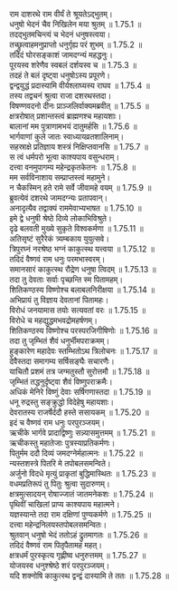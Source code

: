 

  
राम दाशरथे राम वीर्यं ते श्रूयतेऽद्भुतम्।  
धनुषो भेदनं चैव निखिलेन मया श्रुतम् ॥ 1.75.1 ॥   
तदद्भुतमचिन्त्यं च भेदनं धनुषस्त्वया।  
तच्छ्रुत्वाहमनुप्राप्तो धनुर्गृह्य परं शुभम् ॥ 1.75.2 ॥   
तदिदं घोरसङ्काशं जामदग्न्यं महद्धनुः।  
पूरयस्व शरेणैव स्वबलं दर्शयस्व च ॥ 1.75.3 ॥   
तदहं ते बलं दृष्ट्वा धनुषोऽस्य प्रपूरणे।  
द्वन्द्वयुद्धं प्रदास्यामि वीर्यश्लाघ्यस्य राघव ॥ 1.75.4 ॥   
तस्य तद्वचनं श्रुत्वा राजा दशरथस्तदा।  
विषण्णवदनो दीनः प्राञ्जलिर्वाक्यमब्रवीत् ॥ 1.75.5 ॥   
क्षत्ररोषात् प्रशान्तस्त्वं ब्राह्मणश्च महायशाः।  
बालानां मम पुत्राणामभयं दातुमर्हसि ॥ 1.75.6 ॥   
भार्गवाणां कुले जातः स्वाध्यायव्रतशालिनाम्।  
सहस्राक्षे प्रतिज्ञाय शस्त्रं निक्षिप्तवानसि ॥ 1.75.7 ॥   
स त्वं धर्मपरो भूत्वा काश्यपाय वसुन्धराम्।  
दत्त्वा वनमुपागम्य महेन्द्रकृतकेतनः ॥ 1.75.8 ॥   
मम सर्वविनाशाय सम्प्राप्तस्त्वं महामुने।  
न चैकस्मिन् हते रामे सर्वे जीवामहे वयम् ॥ 1.75.9 ॥   
ब्रुवत्येवं दशरथे जामदग्न्यः प्रतापवान्।  
अनादृत्यैव तद्वाक्यं राममेवाभ्यभाषत ॥ 1.75.10 ॥   
इमे द्वे धनुषी श्रेष्ठे दिव्ये लोकाभिविश्रुते।  
दृढे बलवती मुख्ये सुकृते विश्वकर्मणा ॥ 1.75.11 ॥   
अतिसृष्टं सुरैरेकं त्र्यम्बकाय युयुत्सवे।  
त्रिपुरघ्नं नरश्रेष्ठ भग्नं काकुत्स्थ यत्त्वया ॥ 1.75.12 ॥   
तदिदं वैष्णवं राम धनुः परमभास्वरम्।  
समानसारं काकुत्स्थ रौद्रेण धनुषा त्विदम् ॥ 1.75.13 ॥   
तदा तु देवताः सर्वाः पृच्छन्ति स्म पितामहम्।  
शितिकण्ठस्य विष्णोश्च बलाबलनिरीक्षया ॥ 1.75.14 ॥   
अभिप्रायं तु विज्ञाय देवतानां पितामहः।  
विरोधं जनयामास तयोः सत्यवतां वरः ॥ 1.75.15 ॥   
विरोधे च महद्युद्धमभवद्रोमहर्षणम्।  
शितिकण्ठस्य विष्णोश्च परस्परजिगीषिणोः ॥ 1.75.16 ॥   
तदा तु जृम्भितं शैवं धनुर्भीमपराक्रमम्।  
हुङ्कारेण महादेवः स्तम्भितोऽथ त्रिलोचनः ॥ 1.75.17 ॥   
देवैस्तदा समागम्य सर्षिसङ्घैः सचारणैः।  
याचितौ प्रशमं तत्र जग्मतुस्तौ सुरोत्तमौ ॥ 1.75.18 ॥   
जृम्भितं तद्धनुर्दृष्ट्वा शैवं विष्णुपराक्रमैः।  
अधिकं मेनिरे विष्णुं देवाः सर्षिगणास्तदा ॥ 1.75.19 ॥   
धनू रुद्रस्तु सङ्क्रुद्धो विदेहेषु महायशाः।  
देवरातस्य राजर्षेर्ददौ हस्ते ससायकम् ॥ 1.75.20 ॥   
इदं च वैष्णवं राम धनुः परपुरञ्जयम्।  
ऋचीके भार्गवे प्रादाद्विष्णुः सन्न्यासमुत्तमम् ॥ 1.75.21 ॥   
ऋचीकस्तु महातेजाः पुत्रस्याप्रतिकर्मणः।  
पितुर्मम ददौ दिव्यं जमदग्नेर्महात्मनः ॥ 1.75.22 ॥   
न्यस्तशस्त्रे पितरि मे तपोबलसमन्विते।  
अर्जुनो विदधे मृत्युं प्राकृतां बुद्धिमास्थितः ॥ 1.75.23 ॥   
वधमप्रतिरूपं तु पितुः श्रुत्वा सुदारुणम्।  
क्षत्रमुत्सादयन् रोषाज्जातं जातमनेकशः ॥ 1.75.24 ॥   
पृथिवीं चाखिलां प्राप्य काश्यपाय महात्मने।  
यज्ञस्यान्ते तदा राम दक्षिणां पुण्यकर्मणे ॥ 1.75.25 ॥   
दत्त्वा महेन्द्रनिलयस्तपोबलसमन्वितः।  
श्रुतवान् धनुषो भेदं ततोऽहं द्रुतमागतः ॥ 1.75.26 ॥   
तदिदं वैष्णवं राम पितृपैतामहं महत्।  
क्षत्रधर्मं पुरस्कृत्य गृह्णीष्व धनुरुत्तमम् ॥ 1.75.27 ॥   
योजयस्व धनुश्श्रेष्ठे शरं परपुरञ्जयम्।  
यदि शक्नोषि काकुत्स्थ द्वन्द्वं दास्यामि ते ततः ॥ 1.75.28 ॥   

